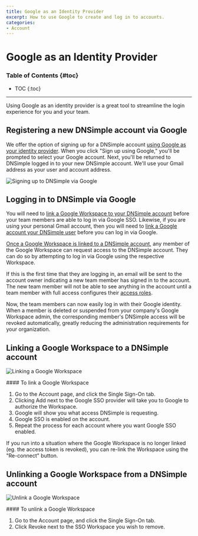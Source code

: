 ```yaml
---
title: Google as an Identity Provider
excerpt: How to use Google to create and log in to accounts.
categories:
- Account
---
```


# Google as an Identity Provider

### Table of Contents {#toc}

* TOC
{:toc}

---

Using Google as an identity provider is a great tool to streamline the login experience for you and your team.

## Registering a new DNSimple account via Google

We offer the option of signing up for a DNSimple account [using Google as your identity provider](/articles/google-identity-provider). When you click "Sign up using Google," you'll be prompted to select your Google account. Next, you'll be returned to DNSimple logged in to your new DNSimple account. We'll use your Gmail address as your user and account address.

![Signing up to DNSimple via Google](/files/google-sso-social-signup.png)

## Logging in to DNSimple via Google

You will need to [link a Google Workspace to your DNSimple account](#linking-a-google-workspace-to-a-dnsimple-account) before your team members are able to log in via Google SSO. Likewise, if you are using your personal Gmail account, then you will need to [link a Google account your DNSimple user](#linking-a-google-account-your-dnsimple-user) before you can log in via Google. 


[Once a Google Workspace is linked to a DNSimple account](#linking-a-google-workspace-to-a-dnsimple-account), any member of the Google Workspace can request access to the DNSimple account. They can do so by attempting to log in via Google using the respective Workspace. 

If this is the first time that they are logging in, an email will be sent to the account owner indicating a new team member has signed in to the account. The new team member will not be able to see anything in the account until a team member with full access configures their [access roles](/articles/domain-access-control/).

Now, the team members can now easily log in with their Google identity. When a member is deleted or suspended from your company's Google Workspace admin, the corresponding member's DNSimple access will be revoked automatically, greatly reducing the administration requirements for your organization.

## Linking a Google Workspace to a DNSimple account

![Linking a Google Workspace](/files/google-sso-enable.png)

<div class="section-steps" markdown="1">
#### To link a Google Workspace

1. Go to the <label>Account</label> page, and click the <label>Single Sign-On</label> tab.
1. Clicking <label>Add</label> next to the Google SSO provider will take you to Google to authorize the Workspace.
1. Google will show you what access DNSimple is requesting.
1. Google SSO is enabled on the account.
1. Repeat the process for each account where you want Google SSO enabled.
</div>

If you run into a situation where the Google Workspace is no longer linked (eg. the access token is revoked), you can re-link the Workspace using the "Re-connect" button.

## Unlinking a Google Workspace from a DNSimple account

![Unlink a Google Workspace](/files/google-sso-enabled.png)

<div class="section-steps" markdown="1">
#### To unlink a Google Workspace

1. Go to the <label>Account</label> page, and click the <label>Single Sign-On</label> tab.
1. Click <label>Revoke</label> next to the SSO Workspace you wish to remove.
</div>

